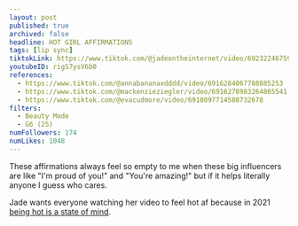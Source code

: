 ```yaml
---
layout: post
published: true
archived: false
headline: HOT GIRL AFFIRMATIONS
tags: [lip sync]
tiktokLink: https://www.tiktok.com/@jadeontheinternet/video/6923224675900247302
youtubeID: rigS7ysV6b0
references:
  - https://www.tiktok.com/@annabananaxdddd/video/6916284067788885253
  - https://www.tiktok.com/@mackenzieziegler/video/6916278983264865541
  - https://www.tiktok.com/@evacudmore/video/6918097714588732678
filters:
  - Beauty Mode
  - G6 (25)
numFollowers: 174
numLikes: 1048
---
```


These affirmations always feel so empty to me when these big influencers are like "I'm proud of you!" and "You're amazing!" but if it helps literally anyone I guess who cares.

Jade wants everyone watching her video to feel hot af because in 2021 [being hot is a state of mind](https://i-d.vice.com/en_uk/article/wx84gm/in-2021-being-hot-is-a-state-of-mind).
